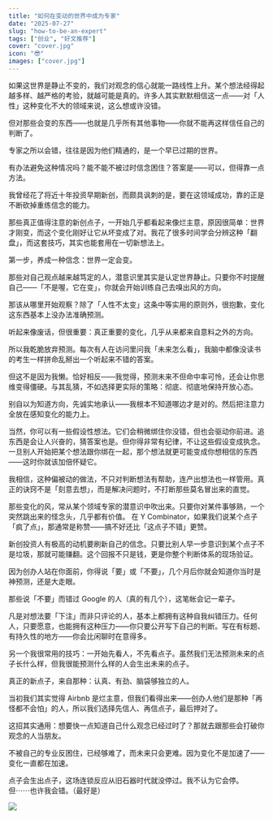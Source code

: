 ```yaml
---
title: "如何在变动的世界中成为专家"
date: "2025-07-27"
slug: "how-to-be-an-expert"
tags: ["创业", "好文推荐"]
cover: "cover.jpg"
icon: "😎"
images: ["cover.jpg"]
---
```

如果这世界是静止不变的，我们对观念的信心就能一路线性上升。某个想法经得起越多样、越严格的考验，就越可能是真的。许多人其实默默相信这一点——对「人性」这种变化不大的领域来说，这么想或许没错。



但对那些会变的东西——也就是几乎所有其他事物——你就不能再这样信任自己的判断了。



专家之所以会错，往往是因为他们精通的，是一个早已过期的世界。



有办法避免这种情况吗？能不能不被过时信念困住？答案是——可以，但得靠一点方法。



我曾经花了将近十年投资早期新创，而颇具讽刺的是，要在这领域成功，靠的正是不断砍掉重练信念的能力。



那些真正值得注意的新创点子，一开始几乎都看起来像烂主意，原因很简单：世界才刚变，而这个变化刚好让它从坏变成了对。我花了很多时间学会分辨这种「翻盘」，而这套技巧，其实也能套用在一切新想法上。



第一步，养成一种信念：世界一定会变。



那些对自己观点越来越笃定的人，潜意识里其实是认定世界静止。只要你不时提醒自己——「不是喔，它在变」，你就会开始训练自己去嗅出风的方向。



那该从哪里开始观察？除了「人性不太变」这条中等实用的原则外，很抱歉，变化这东西基本上没办法准确预测。



听起来像废话，但很重要：真正重要的变化，几乎从来都来自意料之外的方向。



所以我乾脆放弃预测。每次有人在访问里问我「未来怎么看」，我脑中都像没读书的考生一样拼命乱掰出一个听起来不错的答案。



但这不是因为我懒。恰好相反——我觉得，预测未来不但命中率可怜，还会让你思维变得僵硬。与其乱猜，不如选择更实际的策略：彻底、彻底地保持开放心态。



别自以为知道方向，先诚实地承认——我根本不知道哪边才是对的。然后把注意力全放在感知变化的能力上。



当然，你可以有一些假设性想法。它们会稍微绑住你没错，但也会驱动你前进。追东西是会让人兴奋的，猜答案也是。但你得非常有纪律，不让这些假设变成执念。
一旦别人开始把某个想法跟你绑在一起，那个想法就更可能变成你想相信的东西——这时你就该加倍怀疑它。



我相信，这种偏被动的做法，不只对判断想法有帮助，连产出想法也一样管用。真正的诀窍不是「刻意去想」，而是解决问题时，不打断那些莫名冒出来的直觉。



那些变化的风，常从某个领域专家的潜意识中吹出来。只要你对某件事够熟，一个突然跳出来的怪念头，几乎都有价值。
在 Y Combinator，如果我们说某个点子「疯了点」，那通常是称赞——搞不好还比「这点子不错」更赞。



新创投资人有极高的动机要刷新自己的信念。只要比别人早一步意识到某个点子不是垃圾，那就可能赚翻。这个回报不只是钱，更是你整个判断体系的现场验证。



因为创办人站在你面前，你得说「要」或「不要」，几个月后你就会知道你当时是神预测，还是大走眼。



那些说「不要」而错过 Google 的人（真的有几个），这笔帐会记一辈子。



凡是对想法要「下注」而非只评论的人，基本上都拥有这种自我纠错压力。任何人，只要愿意，也能拥有这种压力——你只要公开写下自己的判断。写在有标题、有持久性的地方——你会比闲聊时在意得多。



另一个我很常用的技巧：一开始先看人，不先看点子。虽然我们无法预测未来的点子长什么样，但我很能预测什么样的人会生出未来的点子。



真正的新点子，来自那种：认真、有劲、脑袋够独立的人。



当初我们其实觉得 Airbnb 是烂主意，但我们看得出来——创办人他们是那种「再怪都不会怕」的人，所以我们选择先信人、再信点子，最后押对了。



这招其实通用：想要快一点知道自己什么观念已经过时了？那就去跟那些会打破你观念的人当朋友。



不被自己的专业反困住，已经够难了，而未来只会更难。因为变化不是加速了——变化一直都在加速。



点子会生出点子，这场连锁反应从旧石器时代就没停过。我不认为它会停。
但⋯⋯也许我会错。（最好是）




![](https://prod-files-secure.s3.us-west-2.amazonaws.com/112d0858-5090-4d34-a606-b75eb8d65fd2/46476355-9cf3-4e99-9b7a-3531bc426380/1000202064.png?X-Amz-Algorithm=AWS4-HMAC-SHA256&X-Amz-Content-Sha256=UNSIGNED-PAYLOAD&X-Amz-Credential=ASIAZI2LB466TMRPI6ZW%2F20250812%2Fus-west-2%2Fs3%2Faws4_request&X-Amz-Date=20250812T081859Z&X-Amz-Expires=3600&X-Amz-Security-Token=IQoJb3JpZ2luX2VjEMj%2F%2F%2F%2F%2F%2F%2F%2F%2F%2FwEaCXVzLXdlc3QtMiJHMEUCIDpGaGKG4H4FWZRdzFIdR6TRRvN1mQ7XBVhkY0xoTAsVAiEAgNfM2xhPPZaxU8zJR7iLdfCCVD%2BtvTOsZKyxc%2F4tS9kq%2FwMIERAAGgw2Mzc0MjMxODM4MDUiDDxugVW%2Fc7A%2F192O6ircAwu5AcTMMESNiLAuh4XAZSagwy7AQJvhj%2BOzjO4OJZ19cmLvAw%2FqxZjav6%2FHOj4eL06V1M2kA%2FzkjzrMFvB9E7IpWf%2BMJ7vAGQRhXqay277IiuSBrMiqofoZ4VpMwn0c6sTMBVd8AGkh%2BvSRAqzhb5upYMzfxNaCNkfiqfWDt89fuPfWXu3FmQZviHHdEYnpekC2IWj2SqCyhGju85nxapmfY9xpduS7rbn%2Fb4kdTq8ugGjWWo9MVcpa%2FwST8BtV1M0jKhznqLPys%2F8eq8vez%2FJi4e9E7nsAyDsgysDIUVHs%2FpLYIFj%2FwXEEZFibRDkk3rbRHGJ9DfiF9MtdVAMCNxq1ucGI5aNHkcEoEDbXCKDb%2BCoBElAlyjmczeckq2JKaQYYrD9x5bArWy4rnhuRD%2FqrppBZDeQuAla81sGoKN%2FbU%2BWa8N5uS2OOnYrmeyyIrcbBDFfPUDTwhkJzWPGKwqRjclIiqhiCe9le5j%2FfYwFTvMLw%2F51CtmGrkgn5kMqUUr0FMxD3gsAFlmEM1T0COVvjEgPQ9pom1j3ic2gech9rv%2FyqMzT9TBt%2Fggx3dvdMBd72LomHPp3nHvHCijUtJ58xQbIz3HqDE%2F%2BAV1gQZK4iLtpJL7XWWUoWigO4MMHk68QGOqUBa4kXZ2aqv%2BOqY1%2FfGEWgY3zr1qNWcbbT2Wl9%2Bbr2y7kr4JzfzKRaMSHIsyg3f3%2B%2B29I4Hkr5oqwT8tLIJUgUBE8yqT4AuqChdxKJzIUsKYygZNELVPcxYtD9vTgWz9RVyWnPcsyWIjzJxNXVyXl%2B%2FFkmHv1HvJHQ%2FM99NRwTEIjhfvj1XEhutTArNz0iguJ41RU7IriFllEuKB5ZauEmmTBizRq%2B&X-Amz-Signature=bf6c707a7cee0613036368dfdda79b42ba913e077847d5bf61058a11f9e21a8f&X-Amz-SignedHeaders=host&x-amz-checksum-mode=ENABLED&x-id=GetObject)

